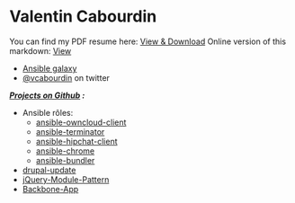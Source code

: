 Valentin Cabourdin
======


You can find my PDF resume here: [View & Download](https://vcabourdin.github.io/resume/Valentin%20Cabourdin-Resume.pdf)
Online version of this markdown: [View](https://vcabourdin.github.io/resume/)

* [Ansible galaxy](https://galaxy.ansible.com/vcabourdin/)
* [@vcabourdin](http://twitter.com/vcabourdin) on twitter 

***[Projects on Github](https://github.com/vcabourdin)  :***

* Ansible rôles:
  * [ansible-owncloud-client](https://github.com/vcabourdin/ansible-owncloud-client)
  * [ansible-terminator](https://github.com/vcabourdin/ansible-terminator)
  * [ansible-hipchat-client](https://github.com/vcabourdin/ansible-hipchat-client)
  * [ansible-chrome](https://github.com/vcabourdin/ansible-chrome)
  * [ansible-bundler](https://github.com/vcabourdin/ansible-bundler)
* [drupal-update](https://github.com/vcabourdin/drupal-update)
* [jQuery-Module-Pattern](https://github.com/vcabourdin/jQuery-Module-Pattern)
* [Backbone-App](https://github.com/vcabourdin/Backbone-App)
